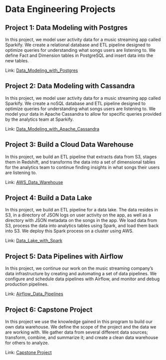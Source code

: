 # Data Engineering Projects

## Project 1: Data Modeling with Postgres
In this project, we model user activity data for a music streaming app called Sparkify. We create a relational database and ETL pipeline designed to optimize queries for understanding what songs users are listening to. We define Fact and Dimension tables in PostgreSQL and insert data into the new tables.

Link: [Data_Modeling_with_Postgres](https://github.com/ashu20777/Udacity_Data_Engineering/tree/master/Data_Modeling_with_Postgres)

## Project 2: Data Modeling with Cassandra
In this project, we model user activity data for a music streaming app called Sparkify. We create a noSQL database and ETL pipeline designed to optimize queries for understanding what songs users are listening to. We model your data in Apache Cassandra to allow for specific queries provided by the analytics team at Sparkify.

Link: [Data_Modeling_with_Apache_Cassandra](https://github.com/ashu20777/Udacity_Data_Engineering/tree/master/Data_Modeling_with_Cassandra)

## Project 3: Build a Cloud Data Warehouse
In this project, we build an ETL pipeline that extracts data from S3, stages them in Redshift, and transforms the data into a set of dimensional tables for the analytics team to continue finding insights in what songs their users are listening to. 

Link: [AWS_Data_Warehouse](https://github.com/ashu20777/Udacity_Data_Engineering/tree/master/AWS_Data_Warehouse)

## Project 4: Build a Data Lake
In this project, we build an ETL pipeline for a data lake. The data resides in S3, in a directory of JSON logs on user activity on the app, as well as a directory with JSON metadata on the songs in the app. We load data from S3, process the data into analytics tables using Spark, and load them back into S3. We deploy this Spark process on a cluster using AWS.

Link: [Data_Lake_with_Spark](https://github.com/ashu20777/Udacity_Data_Engineering/tree/master/Data_Lake_with_Spark)

## Project 5: Data Pipelines with Airflow
In this project, we continue our work on the music streaming company’s data infrastructure by creating and automating a set of data pipelines. We configure and schedule data pipelines with Airflow, and monitor and debug production pipelines.

Link: [Airflow_Data_Pipelines](https://github.com/ashu20777/Udacity_Data_Engineering/tree/master/Data_Pipelines_with_Airflow)

## Project 6: Capstone Project
In this project we use the knowledge gained in this program to build our own data warehouse. We define the scope of the project and the data we are working with. We gather data from several different data sources; transform, combine, and summarize it; and create a clean data warehouse for others to analyze.
  
Link: [Capstone Project](https://github.com/ashu20777/Udacity_Data_Engineering/tree/master/Capstone_Project)
